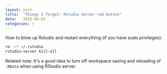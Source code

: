 ```yaml
---
layout: post
title:  "Things I forget: RStudio Server red button"
date:   2018-06-01
categories: r
---
```


How to blow up Rstudio and restart everything (if you have sudo privileges):

```bash
rm -rf ~/.rstudio
rstudio-server kill-all
```

Related note: It's a good idea to turn off workspace saving and reloading of `.RData` when using RStudio server.
